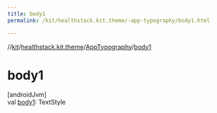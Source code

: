 ```yaml
---
title: body1
permalink: /kit/healthstack.kit.theme/-app-typography/body1.html

---
```

//[kit](../../../index.html)/[healthstack.kit.theme](../index.html)/[AppTypography](index.html)/[body1](body1.html)



# body1



[androidJvm]\
val [body1](body1.html): TextStyle




